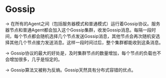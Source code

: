 # Gossip #

-> 在所有的Agent之间（包括服务器模式和普通模式）运行着Gossip协议。服务器节点和普通Agent都会加入这个Gossip集群，收发Gossip消息。每隔一段时间，每个节点都会随机选择几个节点发送Gossip消息，其他节点会再次随机安选择其他几个节点接力发送消息。这样一段时间过后，整个集群都能收到这条消息。

-> Gossip协议的最大的好处是，及时集群节点的数量增加，每个节点的负载也不会增加很多，几乎是恒定的。

-> Gossip算法又被称为反熵。Gossip天然具有分布式容错的优点。